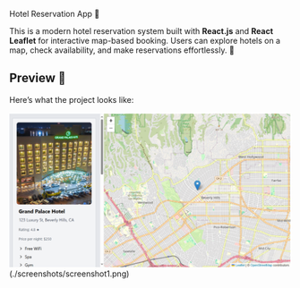 Hotel Reservation App 🏨

This is a modern hotel reservation system built with **React.js** and **React Leaflet** for interactive map-based booking. Users can explore hotels on a map, check availability, and make reservations effortlessly. 🚀

## Preview 📸
Here’s what the project looks like:  

![Hotel Reservation Preview](/screenshots/screenshot.png)(./screenshots/screenshot1.png)
